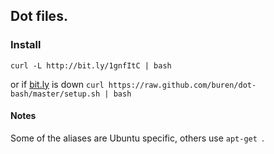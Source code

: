 ## Dot files.

### Install
    curl -L http://bit.ly/1gnfItC | bash
or if [bit.ly](https://bitly.com/) is down `curl https://raw.github.com/buren/dot-bash/master/setup.sh | bash`


#### Notes

  Some of the aliases are Ubuntu specific, others use `apt-get `.
